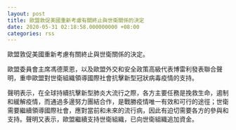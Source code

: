```yaml
---
layout: post
title: 歐盟敦促美國重新考慮有關終止與世衛關係的決定
date: 2020-05-31 02:18:58.000000000 +08:00
categories: rss
---
```


歐盟敦促美國重新考慮有關終止與世衛關係的決定。

歐盟委員會主席馮德萊恩，以及歐盟外交和安全政策高級代表博雷利發表聯合聲明，重申歐盟對世衛組織領導國際社會抗擊新型冠狀病毒疫情的支持。

聲明表示，在全球持續抗擊新型肺炎大流行之際，各方主要任務是挽救生命，遏制和緩解疫情，而通過多邊努力團結合作，是戰勝疫情唯一有效和可行的途徑；世衛需要繼續領導國際社會，應對當前和未來的流行病，因此有迫切需要各方的參與和支持。聲明又表示，歐盟繼續支持世衛組織，已向世衛組織追加資金。
